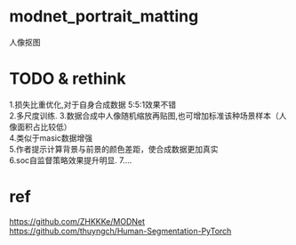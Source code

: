 # modnet_portrait_matting
人像抠图
# TODO & rethink 
1.损失比重优化,对于自身合成数据 5:5:1效果不错  
2.多尺度训练. 
3.数据合成中人像随机缩放再贴图,也可增加标准该种场景样本（人像面积占比较低）  
4.类似于masic数据增强   
5.作者提示计算背景与前景的颜色差距，使合成数据更加真实   
6.soc自监督策略效果提升明显. 
7....

# ref
https://github.com/ZHKKKe/MODNet  
https://github.com/thuyngch/Human-Segmentation-PyTorch
